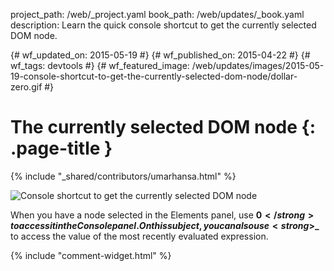 project_path: /web/_project.yaml
book_path: /web/updates/_book.yaml
description: Learn the quick console shortcut to get the currently selected DOM node.

{# wf_updated_on: 2015-05-19 #}
{# wf_published_on: 2015-04-22 #}
{# wf_tags: devtools #}
{# wf_featured_image: /web/updates/images/2015-05-19-console-shortcut-to-get-the-currently-selected-dom-node/dollar-zero.gif #}

# The currently selected DOM node {: .page-title }

{% include "_shared/contributors/umarhansa.html" %}


<img src="/web/updates/images/2015-05-19-console-shortcut-to-get-the-currently-selected-dom-node/dollar-zero.gif" alt="Console shortcut to get the currently selected DOM node">

When you have a node selected in the Elements panel, use <strong>$0</strong> to access it in the Console panel. On this subject, you can also use <strong>$_</strong> to access the value of the most recently evaluated expression.


{% include "comment-widget.html" %}
